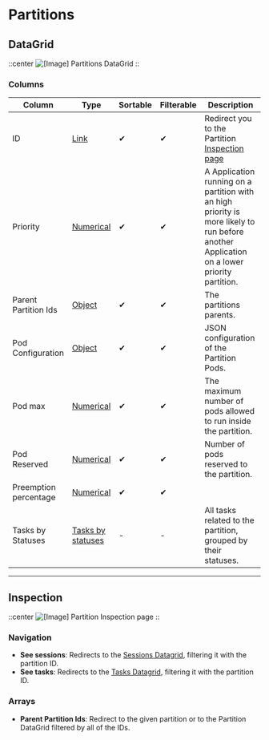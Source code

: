 # Partitions

## DataGrid

::center
![[Image] Partitions DataGrid](/partitions-datagrid.png)
::

### Columns

| Column | Type | Sortable | Filterable | Description |
| -------- | -------- | -------- | -------- | -------- |
| ID | [Link](../6.DataGrids/3.columns.md#link-columns) | ✔ | ✔ | Redirect you to the Partition [Inspection page](../5.inspection-page.md) |
| Priority | [Numerical](../6.DataGrids/3.columns.md#simple-columns) | ✔ | ✔ | A Application running on a partition with an high priority is more likely to run before another Application on a lower priority partition. |
| Parent Partition Ids | [Object](../6.DataGrids/3.columns.md#object-columns) | ✔ | ✔ | The partitions parents. |
| Pod Configuration | [Object](../6.DataGrids/3.columns.md#object-columns) | ✔ | ✔ | JSON configuration of the Partition Pods. |
| Pod max | [Numerical](../6.DataGrids/3.columns.md#simple-columns) | ✔ | ✔ | The maximum number of pods allowed to run inside the partition. |
| Pod Reserved | [Numerical](../6.DataGrids/3.columns.md#simple-columns) | ✔ | ✔ | Number of pods reserved to the partition. |
| Preemption percentage | [Numerical](../6.DataGrids/3.columns.md#simple-columns) | ✔ | ✔ | |
| Tasks by Statuses | [Tasks by statuses](../6.DataGrids/3.columns.md#tasks-by-statuses) | - | - | All tasks related to the partition, grouped by their statuses. |

---

## Inspection

::center
![[Image] Partition Inspection page](/partitions-inspection.png)
::

### Navigation

- **See sessions**: Redirects to the [Sessions Datagrid](./3.Sessions.md), filtering it with the partition ID.
- **See tasks**: Redirects to the [Tasks Datagrid](./4.Tasks.md), filtering it with the partition ID.

### Arrays

- **Parent Partition Ids**: Redirect to the given partition or to the Partition DataGrid filtered by all of the IDs.